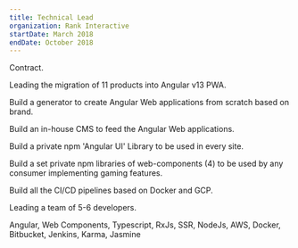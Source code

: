 ```yaml
---
title: Technical Lead
organization: Rank Interactive
startDate: March 2018
endDate: October 2018
---
```

Contract.
    
Leading the migration of 11 products into Angular v13 PWA.

Build a generator to create Angular Web applications from scratch based on brand.

Build an in-house CMS to feed the Angular Web applications.

Build a private npm 'Angular UI' Library to be used in every site.

Build a set private npm libraries of web-components (4) to be used by any consumer implementing gaming features.

Build all the CI/CD pipelines based on Docker and GCP.

Leading a team of 5-6 developers.

Angular, Web Components, Typescript, RxJs, SSR, NodeJs, AWS, Docker, Bitbucket, Jenkins, Karma, Jasmine
